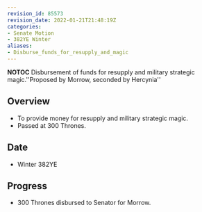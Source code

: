 ```yaml
---
revision_id: 85573
revision_date: 2022-01-21T21:48:19Z
categories:
- Senate Motion
- 382YE Winter
aliases:
- Disburse_funds_for_resupply_and_magic
---
```



__NOTOC__
Disbursement of funds for resupply and military strategic magic.''Proposed by Morrow, seconded by Hercynia''

## Overview
* To provide money for resupply and military strategic magic.
* Passed at 300 Thrones.

## Date
* Winter 382YE

## Progress
* 300 Thrones disbursed to Senator for Morrow.